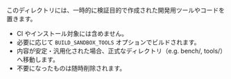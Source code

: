 このディレクトリには、一時的に検証目的で作成された開発用ツールやコードを置きます。

- CI やインストール対象には含めません。
- 必要に応じて `BUILD_SANDBOX_TOOLS` オプションでビルドされます。
- 内容が安定・汎用化された場合、正式なディレクトリ（e.g. bench/, tools/）へ移動します。
- 不要になったものは随時削除されます。
